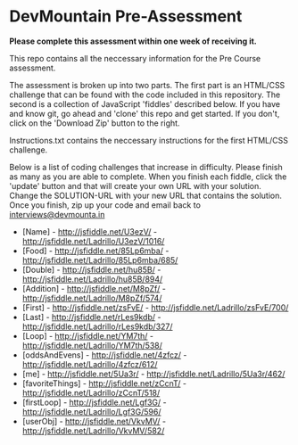 DevMountain Pre-Assessment
=========

**Please complete this assessment within one week of receiving it.**

This repo contains all the neccessary information for the Pre Course assessment. 

The assessment is broken up into two parts. The first part is an HTML/CSS challenge that can be found with the code included in this repository. The second is a collection of JavaScript 'fiddles' described below. If you have and know git, go ahead and 'clone' this repo and get started. If you don't, click on the 'Download Zip' button to the right. 


Instructions.txt contains the neccessary instructions for the first HTML/CSS challenge. 

Below is a list of coding challenges that increase in difficulty. Please finish as many as you are able to complete.
When you finish each fiddle, click the 'update' button and that will create your own URL with your solution. Change the SOLUTION-URL with your new URL that contains the solution. Once you finish, zip up your code and email back to interviews@devmounta.in

* [Name] - http://jsfiddle.net/U3ezV/ - http://jsfiddle.net/Ladrillo/U3ezV/1016/
* [Food] - http://jsfiddle.net/85Lp6mba/ - http://jsfiddle.net/Ladrillo/85Lp6mba/685/
* [Double] - http://jsfiddle.net/hu85B/ - http://jsfiddle.net/Ladrillo/hu85B/894/
* [Addition] - http://jsfiddle.net/M8pZf/ - http://jsfiddle.net/Ladrillo/M8pZf/574/
* [First] - http://jsfiddle.net/zsFvE/ - http://jsfiddle.net/Ladrillo/zsFvE/700/
* [Last] -  http://jsfiddle.net/rLes9kdb/ - http://jsfiddle.net/Ladrillo/rLes9kdb/327/
* [Loop] - http://jsfiddle.net/YM7th/ - http://jsfiddle.net/Ladrillo/YM7th/538/
* [oddsAndEvens] - http://jsfiddle.net/4zfcz/ - http://jsfiddle.net/Ladrillo/4zfcz/612/
* [me] - http://jsfiddle.net/5Ua3r/ - http://jsfiddle.net/Ladrillo/5Ua3r/462/	
* [favoriteThings] - http://jsfiddle.net/zCcnT/ - http://jsfiddle.net/Ladrillo/zCcnT/518/
* [firstLoop] - http://jsfiddle.net/Lgf3G/ - http://jsfiddle.net/Ladrillo/Lgf3G/596/
* [userObj] - http://jsfiddle.net/VkvMV/ - http://jsfiddle.net/Ladrillo/VkvMV/582/
